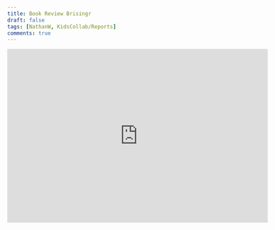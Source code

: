 ```yaml
---
title: Book Review Brisingr
draft: false
tags: [NathanW, KidsCollab/Reports]
comments: true
---
```


<iframe src="https://docs.google.com/presentation/d/1r59YdQ6kSjppozKQ1UTBTYbJh4QUaLyekuHcFr1KbLE/present?slide=id.p" style="border:0px #ffffff none;" name="myiFrame" scrolling="no" frameborder="1" marginheight="0px" marginwidth="0px" height="400px" width="600px" allowfullscreen></iframe>
